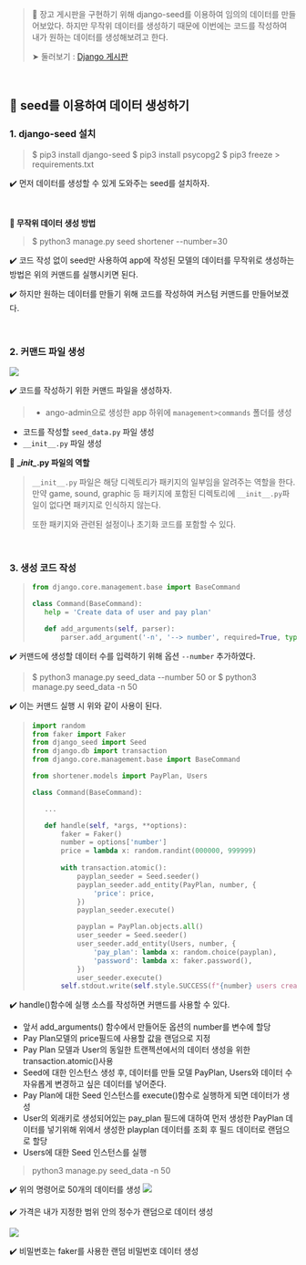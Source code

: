  > 📌 장고 게시판을 구현하기 위해 django-seed를 이용하여 임의의 데이터를 만들어보았다. 하지만 무작위 데이터를 생성하기 때문에 이번에는 코드를 작성하여 내가 원하는 데이터를 생성해보려고 한다.
>
> ➤ 둘러보기 : [Django 게시판](https://velog.io/@cjyooong/Django-%EA%B2%8C%EC%8B%9C%ED%8C%90)

<br>

## 🍃 seed를 이용하여 데이터 생성하기
### 1. django-seed 설치
> $ pip3 install django-seed
> $ pip3 install psycopg2
> $ pip3 freeze > requirements.txt

✔️ 먼저 데이터를 생성할 수 있게 도와주는 seed를 설치하자.

<br>

__📌 무작위 데이터 생성 방법__
> $ python3 manage.py seed shortener --number=30

✔️ 코드 작성 없이 seed만 사용하여 app에 작성된 모델의 데이터를 무작위로 생성하는 방법은 위의 커맨드를 실행시키면 된다.

✔️ 하지만 원하는 데이터를 만들기 위해 코드를 작성하여 커스텀 커맨드를 만들어보겠다.

<br>

### 2. 커맨드 파일 생성
![](https://velog.velcdn.com/images/cjyooong/post/ad8f68e2-83b4-4478-8303-162439052c00/image.png)

✔️ 코드를 작성하기 위한 커맨드 파일을 생성하자.
> - ango-admin으로 생성한 app 하위에 `management>commands` 폴더를 생성
- 코드를 작성할 `seed_data.py` 파일 생성
- `__init__.py` 파일 생성

📌 __\__init\__.py 파일의 역할__
>
> `__init__.py` 파일은 해당 디렉토리가 패키지의 일부임을 알려주는 역할을 한다. 만약 game, sound, graphic 등 패키지에 포함된 디렉토리에 `__init__.py`파일이 없다면 패키지로 인식하지 않는다.
> 
> 또한 패키지와 관련된 설정이나 초기화 코드를 포함할 수 있다.

<br>

### 3. 생성 코드 작성
> ```python
> from django.core.management.base import BaseCommand
>
>class Command(BaseCommand):
>    help = 'Create data of user and pay plan'
>
>    def add_arguments(self, parser):
>        parser.add_argument('-n', '--> number', required=True, type=int)
> ```

✔️ 커맨드에 생성할 데이터 수를 입력하기 위해 옵션 `--number` 추가하였다.

> $ python3 manage.py seed_data --number 50
> or
> $ python3 manage.py seed_data -n 50

✔️ 이는 커맨드 실행 시 위와 같이 사용이 된다.

> ```python
> import random
> from faker import Faker
> from django_seed import Seed
> from django.db import transaction
> from django.core.management.base import BaseCommand
> 
> from shortener.models import PayPlan, Users
>
> class Command(BaseCommand):
>
>    ...
>
>    def handle(self, *args, **options):
>        faker = Faker()
>        number = options['number']
>        price = lambda x: random.randint(000000, 999999)
>        
>        with transaction.atomic():
>            payplan_seeder = Seed.seeder()
>            payplan_seeder.add_entity(PayPlan, number, {
>                'price': price,
>            })
>            payplan_seeder.execute()
>
>            payplan = PayPlan.objects.all()
>            user_seeder = Seed.seeder()
>            user_seeder.add_entity(Users, number, {
>                'pay_plan': lambda x: random.choice(payplan),
>                'password': lambda x: faker.password(),
>            })
>            user_seeder.execute()
>        self.stdout.write(self.style.SUCCESS(f"{number} users created!"))
>```

✔️ handle()함수에 실행 소스를 작성하면 커맨드를 사용할 수 있다.
- 앞서 add_arguments() 함수에서 만들어둔 옵션의 number를 변수에 할당
- Pay Plan모델의 price필드에 사용할 값을 랜덤으로 지정
- Pay Plan 모델과 User의 동일한 트랜젝션에서의 데이터 생성을 위한 transaction.atomic()사용
- Seed에 대한 인스턴스 생성 후, 데이터를 만들 모델 PayPlan, Users와 데이터 수 자유롭게 변경하고 싶은 데이터를 넣어준다.
- Pay Plan에 대한 Seed 인스턴스를 execute()함수로 실행하게 되면 데이터가 생성
- User의 외래키로 생성되어있는 pay_plan 필드에 대하여 먼저 생성한 PayPlan 데이터를 넣기위해 위에서 생성한 playplan 데이터를 조회 후 필드 데이터로 랜덤으로 할당
- Users에 대한 Seed 인스턴스를 실행

> python3 manage.py seed_data -n 50

✔️ 위의 명령어로 50개의 데이터를 생성
![](https://velog.velcdn.com/images/cjyooong/post/e9f5f91e-bb61-491e-9be5-27146e9efee6/image.png)

✔️ 가격은 내가 지정한 범위 안의 정수가 랜덤으로 데이터 생성

![](https://velog.velcdn.com/images/cjyooong/post/058747e6-7f68-42ed-9a1b-3bf3aa681847/image.png)

✔️ 비밀번호는 faker를 사용한 랜덤 비밀번호 데이터 생성
